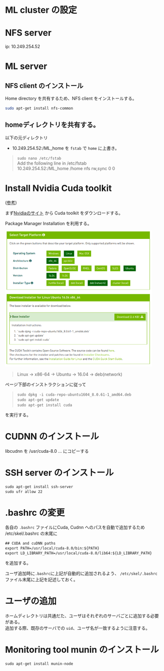 # ML cluster の設定

# NFS server
ip: 10.249.254.52

# ML server
## NFS client のインストール

Home directory を共有するため、NFS client をインストールする。

```bash
sudo apt-get install nfs-common
```

## homeディレクトリを共有する。
以下の元ディレクトリ
+ 10.249.254.52:/ML_home
を `fstab` で `home` に上書き。

> `sudo nano /etc/fstab`  
> Add the following line in /etc/fstab  
> 10.249.254.52:/ML_home /home nfs rw,sync 0 0  

# Install Nvidia Cuda toolkit
([参考](http://qiita.com/tetchi821/items/614ea4ceb4c193e14c6c#cuda%E5%AF%BE%E5%BF%9C%E3%81%AEgpu%E3%81%8C%E3%83%8F%E3%83%BC%E3%83%89%E3%82%A6%E3%82%A7%E3%82%A2%E8%AA%8D%E8%AD%98%E3%81%95%E3%82%8C%E3%81%A6%E3%81%84%E3%82%8B%E3%81%8B%E7%A2%BA%E8%AA%8D))

まず[Nvidiaのサイト](https://developer.nvidia.com/cuda-toolkit) から Cuda toolkit をダウンロードする。

Package Manager Installation を利用する。

<img src=cuda_download.png width=480pt>

> Linux -> x86-64 -> Ubuntu -> 16.04 -> deb(network)

ページ下部のインストラクションに従って
> `sudo dpkg -i cuda-repo-ubuntu1604_8.0.61-1_amd64.deb`  
> `sudo apt-get update`  
> `sudo apt-get install cuda`  

を実行する。

# CUDNN のインストール
libcudnn を /usr/cuda-8.0 ...  にコピーする


# SSH server のインストール
```
sudo apt-get install ssh-server
sudo ufr allow 22
```

# .bashrc の変更
各自の `.bashrc` ファイルにCuda, Cudnn へのパスを自動で追加するため
/etc/skel/.bashrc の末尾に

```
## CUDA and cuDNN paths
export PATH=/usr/local/cuda-8.0/bin:${PATH}
export LD_LIBRARY_PATH=/usr/local/cuda-8.0/lib64:${LD_LIBRARY_PATH}
```
を追加する。

ユーザ追加時に`.bashrc`に上記が自動的に追加されるよう、
`/etc/skel/.bashrc` ファイル末尾に上記を記述しておく。

# ユーザの追加
ホームディレクトリは共通だた、ユーザはそれぞれのサーバごとに追加する必要がある。  
追加する際、既存のサーバでの `uid`、ユーザ名が一致するように注意する。

# Monitoring tool munin のインストール
```
sudo apt-get install munin-node
```
